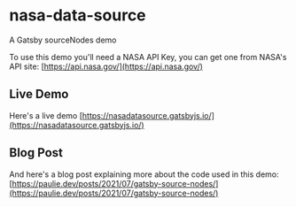 # nasa-data-source

A Gatsby sourceNodes demo

To use this demo you'll need a NASA API Key, you can get one from NASA's API site: [https://api.nasa.gov/](https://api.nasa.gov/)

## Live Demo

Here's a live demo
[https://nasadatasource.gatsbyjs.io/](https://nasadatasource.gatsbyjs.io/)

## Blog Post

And here's a blog post explaining more about the code used in this demo: [https://paulie.dev/posts/2021/07/gatsby-source-nodes/](https://paulie.dev/posts/2021/07/gatsby-source-nodes/)
